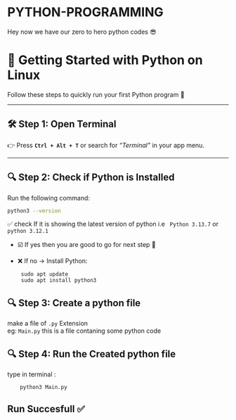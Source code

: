 # PYTHON-PROGRAMMING
Hey now we have our zero to hero python codes 😎

# 🐍 Getting Started with Python on Linux  

Follow these steps to quickly run your first Python program 🚀  

---

## 🛠️ Step 1: Open Terminal  
👉 Press **`Ctrl + Alt + T`** or search for *“Terminal”* in your app menu.  

---

## 🔍 Step 2: Check if Python is Installed  
Run the following command:  
```bash
python3 --version
```
✅ check If it is showing the latest version of python i.e ``` Python 3.13.7``` or ```python 3.12.1``` <br>
- ☑️ If yes then you are good to go for next step 🚀
- ❌ If no → Install Python:
  
       sudo apt update
       sudo apt install python3
      
## 🔍 Step 3: Create a python file 
make a file of ``` .py ``` Extension   
eg: ``` Main.py ``` this is a file contaning some python code 

## 🔍 Step 4: Run the Created python file 
type in terminal : 
```bash
    python3 Main.py
```

## Run Succesfull ✅ 

